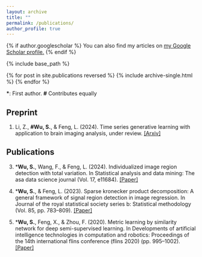 ```yaml
---
layout: archive
title: ""
permalink: /publications/
author_profile: true
---
```


{% if author.googlescholar %}
  You can also find my articles on <u><a href="{{author.googlescholar}}">my Google Scholar profile</a>.</u>
{% endif %}

{% include base_path %}

{% for post in site.publications reversed %}
  {% include archive-single.html %}
{% endfor %}

**\***: First author.     **#** Contributes equally

## Preprint

1. Li, Z., **#Wu, S.**, & Feng, L. (2024). Time series generative learning with application to brain imaging
analysis, under review. [[Arxiv]](https://arxiv.org/abs/2407.14003)

## Publications

3. ***Wu, S.**, Wang, F., & Feng, L. (2024). Individualized image region detection with total variation. In
Statistical analysis and data mining: The asa data science journal (Vol. 17, e11684). [[Paper]](https://onlinelibrary.wiley.com/doi/abs/10.1002/sam.11684)

2. ***Wu, S.**, & Feng, L. (2023). Sparse kronecker product decomposition: A general framework of signal
region detection in image regression. In Journal of the royal statistical society series b: Statistical
methodology (Vol. 85, pp. 783–809). [[Paper]](https://arxiv.org/abs/2210.09128)

1. ***Wu, S.**, Feng, X., & Zhou, F. (2020). Metric learning by similarity network for deep semi-supervised
learning. In Developments of artificial intelligence technologies in computation and robotics: Proceedings of
the 14th international flins conference (flins 2020) (pp. 995–1002). [[Paper]](https://arxiv.org/abs/2004.14227)
